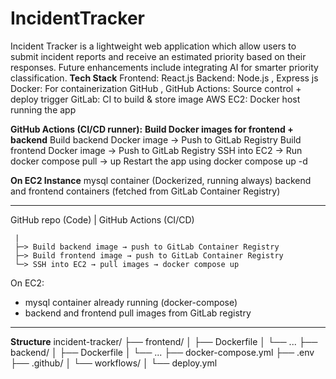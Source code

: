 # IncidentTracker
Incident Tracker is a lightweight web application which allow users to submit incident reports and receive an estimated priority based on their responses. Future enhancements include integrating AI for smarter priority classification.
**Tech Stack**
Frontend:	React.js 
Backend:  Node.js , Express js
Docker: 	For containerization
GitHub , GitHub Actions:   Source control + deploy trigger
GitLab: 	CI to build & store image
AWS EC2:	Docker host running the app


**GitHub Actions (CI/CD runner):**
**Build Docker images for frontend + backend**
  Build backend Docker image → Push to GitLab Registry
  Build frontend Docker image → Push to GitLab Registry
  SSH into EC2 → Run docker compose pull → up
  Restart the app using docker compose up -d

**On EC2 Instance**
 mysql container (Dockerized, running always)
 backend and frontend containers (fetched from GitLab Container Registry)


_____________________________________________________________
GitHub repo (Code)
      |
GitHub Actions (CI/CD)

     |
     ├─> Build backend image → push to GitLab Container Registry
     ├─> Build frontend image → push to GitLab Container Registry
     └─> SSH into EC2 → pull images → docker compose up
     
On EC2:
  - mysql container already running (docker-compose)
  - backend and frontend pull images from GitLab registry

_____________________________________________________________

**Structure**
incident-tracker/
├── frontend/
│   ├── Dockerfile
│   └── ...
├── backend/
│   ├── Dockerfile
│   └── ...
├── docker-compose.yml
├── .env
├── .github/
│   └── workflows/
│       └── deploy.yml

